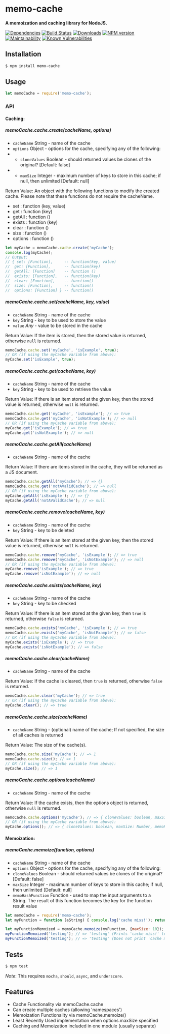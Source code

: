 # memo-cache 

**A memoization and caching library for NodeJS.**

[![Dependencies](https://img.shields.io/david/mrodrig/memo-cache.svg?style=flat-square)](https://www.npmjs.org/package/memo-cache)
[![Build Status](https://travis-ci.org/mrodrig/memo-cache.svg?branch=master)](https://travis-ci.org/mrodrig/memo-cache)
[![Downloads](http://img.shields.io/npm/dm/memo-cache.svg)](https://www.npmjs.org/package/memo-cache)
[![NPM version](https://img.shields.io/npm/v/memo-cache.svg)](https://www.npmjs.org/package/memo-cache)
[![Maintainability](https://api.codeclimate.com/v1/badges/830bc7f29f61466986ac/maintainability)](https://codeclimate.com/github/mrodrig/memo-cache/maintainability)
[![Known Vulnerabilities](https://snyk.io/test/npm/memo-cache/badge.svg)](https://snyk.io/test/npm/memo-cache)


## Installation

```bash
$ npm install memo-cache
```

## Usage

```javascript
let memoCache = require('memo-cache');
```

### API

#### Caching:
##### memoCache.cache.create(cacheName, options)
* ```cacheName``` String - name of the cache
* ```options``` Object - options for the cache, specifying any of the following:
* * ```cloneValues``` Boolean - should returned values be clones of the original? [Default: false]
* * ```maxSize``` Integer - maximum number of keys to store in this cache; if null, then unlimited [Default: null]

Return Value: An object with the following functions to modify the created cache.  Please note that these functions do not require the cacheName.
* set     : function (key, value)
* get     : function (key)
* getAll  : function ()
* exists  : function (key)
* clear   : function ()
* size    : function ()
* options : function ()

```javascript
let myCache = memoCache.cache.create('myCache');
console.log(myCache);
// Output:
// { set: [Function],     -- function(key, value)
//  get: [Function],      -- function(key)
//  getAll: [Function]    -- function ()
//  exists: [Function],   -- function(key)
//  clear: [Function],    -- function()
//  size: [Function],     -- function()
//  options: [Function] } -- function()
```

##### memoCache.cache.set(cacheName, key, value)
* ```cacheName``` String - name of the cache
* ```key``` String - key to be used to store the value
* ```value``` _Any_ - value to be stored in the cache

Return Value: If the item is stored, then the stored value is returned, otherwise ```null``` is returned.

```javascript
memoCache.cache.set('myCache', 'isExample', true);
// OR (if using the myCache variable from above):
myCache.set('isExample', true);
```

##### memoCache.cache.get(cacheName, key)
* ```cacheName``` String - name of the cache
* ```key``` String - key to be used to retrieve the value

Return Value: If there is an item stored at the given key, then the stored value is returned, otherwise ```null``` is returned.

```javascript
memoCache.cache.get('myCache', 'isExample'); // => true
memoCache.cache.get('myCache', 'isNotExample'); // => null
// OR (if using the myCache variable from above):
myCache.get('isExample'); // => true
myCache.get('isNotExample'); // => null
```

##### memoCache.cache.getAll(cacheName)
* ```cacheName``` String - name of the cache

Return Value: If there are items stored in the cache, they will be returned as a JS document.

```javascript
memoCache.cache.getAll('myCache'); // => {}
memoCache.cache.get('notAValidCache'); // => null
// OR (if using the myCache variable from above):
myCache.getAll('isExample'); // => {}
myCache.getAll('notAValidCache'); // => null
```

##### memoCache.cache.remove(cacheName, key)
* ```cacheName``` String - name of the cache
* ```key``` String - key to be deleted

Return Value: If there is an item stored at the given key, then the stored value is returned, otherwise ```null``` is returned.

```javascript
memoCache.cache.remove('myCache', 'isExample'); // => true
memoCache.cache.remove('myCache', 'isNotExample'); // => null
// OR (if using the myCache variable from above):
myCache.remove('isExample'); // => true
myCache.remove('isNotExample'); // => null
```

##### memoCache.cache.exists(cacheName, key)
* ```cacheName``` String - name of the cache
* ```key``` String - key to be checked

Return Value: If there is an item stored at the given key, then ```true``` is returned, otherwise ```false``` is returned.

```javascript
memoCache.cache.exists('myCache', 'isExample'); // => true
memoCache.cache.exists('myCache', 'isNotExample'); // => false
// OR (if using the myCache variable from above):
myCache.exists('isExample'); // => true
myCache.exists('isNotExample'); // => false
```

##### memoCache.cache.clear(cacheName)
* ```cacheName``` String - name of the cache

Return Value: If the cache is cleared, then ```true``` is returned, otherwise ```false``` is returned.

```javascript
memoCache.cache.clear('myCache'); // => true
// OR (if using the myCache variable from above):
myCache.clear(); // => true
```

##### memoCache.cache.size(cacheName)
* ```cacheName``` String - (optional) name of the cache; If not specified, the size of all caches is returned

Return Value: The size of the cache(s).

```javascript
memoCache.cache.size('myCache'); // => 1
memoCache.cache.size(); // => 1 
// OR (if using the myCache variable from above):
myCache.size(); // => 1
```

##### memoCache.cache.options(cacheName)
* ```cacheName``` String - name of the cache

Return Value: If the cache exists, then the options object is returned, otherwise ```null``` is returned.

```javascript
memoCache.cache.options('myCache'); // => { cloneValues: boolean, maxSize: Number, memoHashFunction: Function }
// OR (if using the myCache variable from above):
myCache.options(); // => { cloneValues: boolean, maxSize: Number, memoHashFunction: Function }
```

#### Memoization:
##### memoCache.memoize(function, options)
* ```cacheName``` String - name of the cache
* ```options``` Object - options for the cache, specifying any of the following:
 * ```cloneValues``` Boolean - should returned values be clones of the original? [Default: false]
 * ```maxSize``` Integer - maximum number of keys to store in this cache; if null, then unlimited [Default: null]
 * ```memoHashFunction``` Function - used to map the input arguments to a String. The result of this function becomes the key for the function result value

```javascript
let memoCache = require('memo-cache');
let myFunction = function (aString) { console.log('cache miss!'); return aString; };

let myFunctionMemoized = memoCache.memoize(myFunction, {maxSize: 10});
myFunctionMemoized('testing'); // => 'testing' (Prints 'cache miss!' to the console)
myFunctionMemoized('testing'); // => 'testing' (Does not print 'cache miss!')
```

## Tests

```bash
$ npm test
```

_Note_: This requires `mocha`, `should`, `async`, and `underscore`.

## Features

- Cache Functionality via memoCache.cache
- Can create multiple caches (allowing 'namespaces')
- Memoization Functionality via memoCache.memoize()
- Least Recently Used implementation when options.maxSize specified
- Caching and Memoization included in one module (usually separate)
